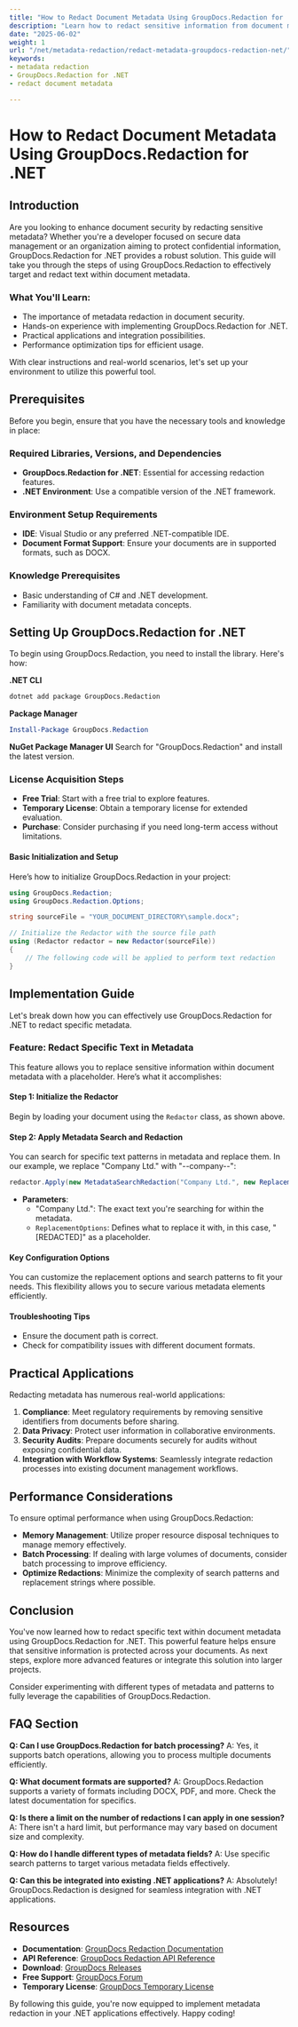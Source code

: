 ```yaml
---
title: "How to Redact Document Metadata Using GroupDocs.Redaction for .NET - A Comprehensive Guide"
description: "Learn how to redact sensitive information from document metadata using GroupDocs.Redaction for .NET. Ensure privacy and compliance with our step-by-step guide."
date: "2025-06-02"
weight: 1
url: "/net/metadata-redaction/redact-metadata-groupdocs-redaction-net/"
keywords:
- metadata redaction
- GroupDocs.Redaction for .NET
- redact document metadata

---
```



# How to Redact Document Metadata Using GroupDocs.Redaction for .NET

## Introduction

Are you looking to enhance document security by redacting sensitive metadata? Whether you're a developer focused on secure data management or an organization aiming to protect confidential information, GroupDocs.Redaction for .NET provides a robust solution. This guide will take you through the steps of using GroupDocs.Redaction to effectively target and redact text within document metadata.

### What You'll Learn:
- The importance of metadata redaction in document security.
- Hands-on experience with implementing GroupDocs.Redaction for .NET.
- Practical applications and integration possibilities.
- Performance optimization tips for efficient usage.

With clear instructions and real-world scenarios, let's set up your environment to utilize this powerful tool.

## Prerequisites

Before you begin, ensure that you have the necessary tools and knowledge in place:

### Required Libraries, Versions, and Dependencies
- **GroupDocs.Redaction for .NET**: Essential for accessing redaction features.
- **.NET Environment**: Use a compatible version of the .NET framework.

### Environment Setup Requirements
- **IDE**: Visual Studio or any preferred .NET-compatible IDE.
- **Document Format Support**: Ensure your documents are in supported formats, such as DOCX.

### Knowledge Prerequisites
- Basic understanding of C# and .NET development.
- Familiarity with document metadata concepts.

## Setting Up GroupDocs.Redaction for .NET

To begin using GroupDocs.Redaction, you need to install the library. Here's how:

**.NET CLI**
```bash
dotnet add package GroupDocs.Redaction
```

**Package Manager**
```powershell
Install-Package GroupDocs.Redaction
```

**NuGet Package Manager UI**
Search for "GroupDocs.Redaction" and install the latest version.

### License Acquisition Steps
- **Free Trial**: Start with a free trial to explore features.
- **Temporary License**: Obtain a temporary license for extended evaluation.
- **Purchase**: Consider purchasing if you need long-term access without limitations.

#### Basic Initialization and Setup

Here’s how to initialize GroupDocs.Redaction in your project:

```csharp
using GroupDocs.Redaction;
using GroupDocs.Redaction.Options;

string sourceFile = "YOUR_DOCUMENT_DIRECTORY\sample.docx";

// Initialize the Redactor with the source file path
using (Redactor redactor = new Redactor(sourceFile))
{
    // The following code will be applied to perform text redaction
}
```

## Implementation Guide

Let's break down how you can effectively use GroupDocs.Redaction for .NET to redact specific metadata.

### Feature: Redact Specific Text in Metadata

This feature allows you to replace sensitive information within document metadata with a placeholder. Here’s what it accomplishes:

#### Step 1: Initialize the Redactor
Begin by loading your document using the `Redactor` class, as shown above.

#### Step 2: Apply Metadata Search and Redaction
You can search for specific text patterns in metadata and replace them. In our example, we replace "Company Ltd." with "--company--":

```csharp
redactor.Apply(new MetadataSearchRedaction("Company Ltd.", new ReplacementOptions("[REDACTED]")));
```

- **Parameters**:
  - "Company Ltd.": The exact text you're searching for within the metadata.
  - `ReplacementOptions`: Defines what to replace it with, in this case, "[REDACTED]" as a placeholder.

#### Key Configuration Options
You can customize the replacement options and search patterns to fit your needs. This flexibility allows you to secure various metadata elements efficiently.

#### Troubleshooting Tips
- Ensure the document path is correct.
- Check for compatibility issues with different document formats.

## Practical Applications

Redacting metadata has numerous real-world applications:

1. **Compliance**: Meet regulatory requirements by removing sensitive identifiers from documents before sharing.
2. **Data Privacy**: Protect user information in collaborative environments.
3. **Security Audits**: Prepare documents securely for audits without exposing confidential data.
4. **Integration with Workflow Systems**: Seamlessly integrate redaction processes into existing document management workflows.

## Performance Considerations

To ensure optimal performance when using GroupDocs.Redaction:

- **Memory Management**: Utilize proper resource disposal techniques to manage memory effectively.
- **Batch Processing**: If dealing with large volumes of documents, consider batch processing to improve efficiency.
- **Optimize Redactions**: Minimize the complexity of search patterns and replacement strings where possible.

## Conclusion

You've now learned how to redact specific text within document metadata using GroupDocs.Redaction for .NET. This powerful feature helps ensure that sensitive information is protected across your documents. As next steps, explore more advanced features or integrate this solution into larger projects.

Consider experimenting with different types of metadata and patterns to fully leverage the capabilities of GroupDocs.Redaction.

## FAQ Section

**Q: Can I use GroupDocs.Redaction for batch processing?**
A: Yes, it supports batch operations, allowing you to process multiple documents efficiently.

**Q: What document formats are supported?**
A: GroupDocs.Redaction supports a variety of formats including DOCX, PDF, and more. Check the latest documentation for specifics.

**Q: Is there a limit on the number of redactions I can apply in one session?**
A: There isn't a hard limit, but performance may vary based on document size and complexity.

**Q: How do I handle different types of metadata fields?**
A: Use specific search patterns to target various metadata fields effectively.

**Q: Can this be integrated into existing .NET applications?**
A: Absolutely! GroupDocs.Redaction is designed for seamless integration with .NET applications.

## Resources
- **Documentation**: [GroupDocs Redaction Documentation](https://docs.groupdocs.com/redaction/net/)
- **API Reference**: [GroupDocs Redaction API Reference](https://reference.groupdocs.com/redaction/net)
- **Download**: [GroupDocs Releases](https://releases.groupdocs.com/redaction/net/)
- **Free Support**: [GroupDocs Forum](https://forum.groupdocs.com/c/redaction/33)
- **Temporary License**: [GroupDocs Temporary License](https://purchase.groupdocs.com/temporary-license/) 

By following this guide, you're now equipped to implement metadata redaction in your .NET applications effectively. Happy coding!

